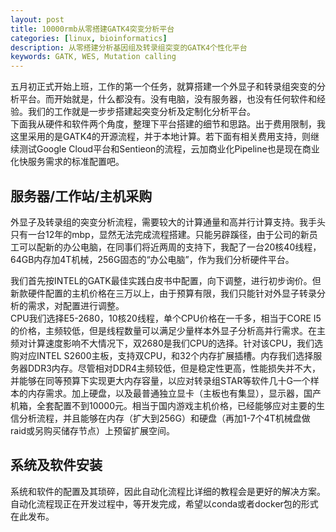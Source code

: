 ```yaml
---
layout: post
title: 10000rmb从零搭建GATK4突变分析平台
categories: [linux, bioinformatics]
description: 从零搭建分析基因组及转录组突变的GATK4个性化平台
keywords: GATK, WES, Mutation calling
---
```


五月初正式开始上班，工作的第一个任务，就算搭建一个外显子和转录组突变的分析平台。而开始就是，什么都没有。没有电脑，没有服务器，也没有任何软件和经验。我们的工作就是一步步搭建起突变分析及定制化分析平台。  
下面我从硬件和软件两个角度，整理下平台搭建的细节和思路。出于费用限制，我这里采用的是GATK4的开源流程，并于本地计算。若下面有相关费用支持，则继续测试Google Cloud平台和Sentieon的流程，云加商业化Pipeline也是现在商业化快服务需求的标准配置吧。  
## 服务器/工作站/主机采购
外显子及转录组的突变分析流程，需要较大的计算通量和高并行计算支持。我手头只有一台12年的mbp，显然无法完成流程搭建。只能另辟蹊径，由于公司的新员工可以配新的办公电脑，在同事们将近两周的支持下，我配了一台20核40线程，64GB内存加4T机械，256G固态的“办公电脑”，作为我们分析硬件平台。  

我们首先按INTEL的GATK最佳实践白皮书中配置，向下调整，进行初步询价。但新款硬件配置的主机价格在三万以上，由于预算有限，我们只能针对外显子转录分析的需求，对配置进行调整。  
CPU我们选择E5-2680，10核20线程，单个CPU价格在一千多，相当于CORE I5的价格，主频较低，但是线程数量可以满足少量样本外显子分析高并行需求。在主频对计算速度影响不大情况下，双2680是我们CPU的选择。针对该CPU，我们选购对应INTEL S2600主板，支持双CPU，和32个内存扩展插槽。内存我们选择服务器DDR3内存。尽管相对DDR4主频较低，但是稳定性更高，性能损失并不大，并能够在同等预算下实现更大内存容量，以应对转录组STAR等软件几十G一个样本的内存需求。加上硬盘，以及最普通独立显卡（主板也有集显），显示器，国产机箱，全套配置不到10000元。相当于国内游戏主机价格，已经能够应对主要的生信分析流程，并且能够在内存（扩大到256G）和硬盘（再加1-7个4T机械盘做raid或另购买储存节点）上预留扩展空间。

## 系统及软件安装
系统和软件的配置及其琐碎，因此自动化流程比详细的教程会是更好的解决方案。自动化流程现正在开发过程中，等开发完成，希望以conda或者docker包的形式在此发布。


